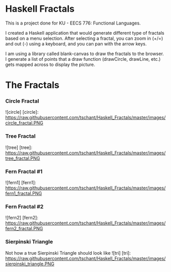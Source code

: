 Haskell Fractals
================

This is a project done for KU - EECS 776: Functional Languages.

I created a Haskell application that would generate different type of fractals based on a menu selection.
After selecting a fractal, you can zoom in (+/=) and out (-) using a keyboard, and you can pan with the arrow keys. 

I am using a library called blank-canvas to draw the fractals to the browser. I generate a list of points that a draw function (drawCircle, drawLine, etc.) gets mapped across to display the picture.

The Fractals
================

### Circle Fractal
![circle]
[circle]: https://raw.githubusercontent.com/tschant/Haskell_Fractals/master/images/circle_fractal.PNG

### Tree Fractal
![tree]
[tree]: https://raw.githubusercontent.com/tschant/Haskell_Fractals/master/images/tree_fractal.PNG

### Fern Fractal #1
![fern1]
[fern1]: https://raw.githubusercontent.com/tschant/Haskell_Fractals/master/images/fern1_fractal.PNG

### Fern Fractal #2
![fern2]
[fern2]: https://raw.githubusercontent.com/tschant/Haskell_Fractals/master/images/fern2_fractal.PNG

### Sierpinski Triangle

Not how a true Sierpinski Triangle should look like
![tri]
[tri]: https://raw.githubusercontent.com/tschant/Haskell_Fractals/master/images/sierpinski_triangle.PNG
